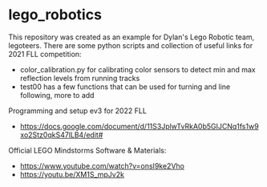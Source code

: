 # lego_robotics
This repository was created as an example for Dylan's Lego Robotic team, legoteers. There are some python scripts and collection of useful links for 2021 FLL competition:
- color_calibration.py for calibrating color sensors to detect min and max reflection levels from running tracks
- test00 has a few functions that can be used for turning and line following, more to add 

Programming and setup ev3 for 2022 FLL 
- https://docs.google.com/document/d/11S3JplwTvRkA0b5GIJCNq1fs1w9xo2Stz0qkS47lLB4/edit#

Official LEGO Mindstorms Software & Materials:
- https://www.youtube.com/watch?v=onsI9ke2Vho
- https://youtu.be/XM1S_mpJv2k
